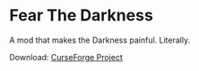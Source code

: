 Fear The Darkness
===========
A mod that makes the Darkness painful. Literally.

Download: [CurseForge Project](http://minecraft.curseforge.com/projects/fear-the-darkness-the-deadly-shadows-mod)
